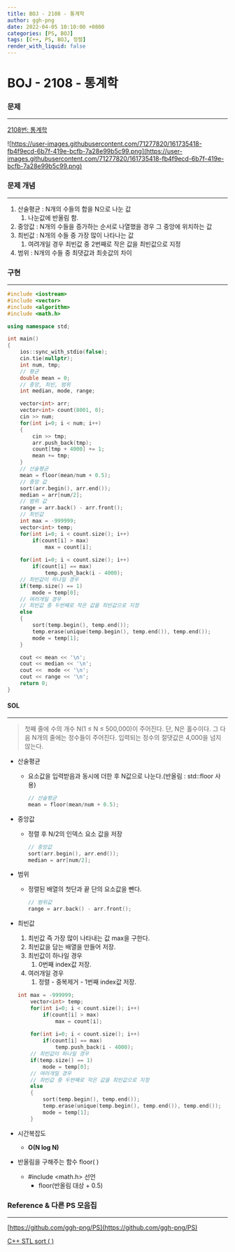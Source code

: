 ```yaml
---
title: BOJ - 2108 - 통계학
author: ggh-png
date: 2022-04-05 10:10:00 +0800
categories: [PS, BOJ]
tags: [C++, PS, BOJ, 정렬]
render_with_liquid: false
---
```


# BOJ - 2108 - 통계학

### 문제

---

[2108번: 통계학](https://www.acmicpc.net/problem/2108)

![https://user-images.githubusercontent.com/71277820/161735418-fb4f9ecd-6b7f-419e-bcfb-7a28e99b5c99.png](https://user-images.githubusercontent.com/71277820/161735418-fb4f9ecd-6b7f-419e-bcfb-7a28e99b5c99.png)

### 문제 개념

---

1. 산술평균 : N개의 수들의 합을 N으로 나눈 값
    1. 나눈값에 반올림 함.  
2. 중앙값 : N개의 수들을 증가하는 순서로 나열했을 경우 그 중앙에 위치하는 값
3. 최빈값 : N개의 수들 중 가장 많이 나타나는 값
    1. 여려개일 경우 최빈값 중 2번째로 작은 값을 최빈값으로 지정 
4. 범위 : N개의 수들 중 최댓값과 최솟값의 차이

### 구현

---

```cpp
#include <iostream>
#include <vector>
#include <algorithm>
#include <math.h>

using namespace std;

int main()
{
    ios::sync_with_stdio(false);
    cin.tie(nullptr);
    int num, tmp;
    // 평균
    double mean = 0;
    // 중앙, 최빈, 범위
    int median, mode, range;

    vector<int> arr;
    vector<int> count(8001, 0);
    cin >> num;
    for(int i=0; i < num; i++)
    {
        cin >> tmp;
        arr.push_back(tmp);
        count[tmp + 4000] += 1;
        mean += tmp;
    }
    // 산술평균 
    mean = floor(mean/num + 0.5);
    // 중앙 값
    sort(arr.begin(), arr.end());
    median = arr[num/2];
    // 범위 값
    range = arr.back() - arr.front();
    // 최빈값
    int max = -999999; 
    vector<int> temp; 
    for(int i=0; i < count.size(); i++)
        if(count[i] > max)
            max = count[i];
    
    for(int i=0; i < count.size(); i++)
        if(count[i] == max)
            temp.push_back(i - 4000);
    // 최빈값이 하나일 경우 
    if(temp.size() == 1)
        mode = temp[0];
    // 여러개일 경우
    // 최빈값 중 두번째로 작은 값을 최빈값으로 지정   
    else
    {
        sort(temp.begin(), temp.end());
        temp.erase(unique(temp.begin(), temp.end()), temp.end());
        mode = temp[1];
    }

    cout << mean << '\n';
    cout << median << '\n';
    cout <<  mode << '\n';
    cout << range << '\n';
    return 0;
}
```

#### SOL

---

> 첫째 줄에 수의 개수 N(1 ≤ N ≤ 500,000)이 주어진다. 단, N은 홀수이다. 그 다음 N개의 줄에는 정수들이 주어진다. 입력되는 정수의 절댓값은 4,000을 넘지 않는다.
> 

- 산술평균
    - 요소값을 입력받음과 동시에 더한 후 N값으로 나눈다.(반올림 : std::floor 사용)
        
        ```cpp
        // 산술평균
        mean = floor(mean/num + 0.5);
        ```
        
- 중앙값
    - 정렬 후 N/2의 인덱스 요소 값을 저장
        
        ```cpp
        // 중앙값
        sort(arr.begin(), arr.end());
        median = arr[num/2];
        ```
        
- 범위
    - 정렬된 배열의 첫단과 끝 단의 요소값을 뺀다.
        
        ```cpp
        // 범위값
        range = arr.back() - arr.front();
        ```
        
- 최빈값
    1. 최빈값 즉 가장 많이 나타내는 값 max을 구한다.
    2. 최빈값을 담는 배열을 만들어 저장. 
    3. 최빈값이 하나일 경우 
        1. 0번째 index값 저장. 
    4. 여러개일 경우 
        1. 정렬 - 중복제거 - 1번째 index값 저장. 
    
    ```cpp
    int max = -999999; 
        vector<int> temp; 
        for(int i=0; i < count.size(); i++)
            if(count[i] > max)
                max = count[i];
        
        for(int i=0; i < count.size(); i++)
            if(count[i] == max)
                temp.push_back(i - 4000);
        // 최빈값이 하나일 경우 
        if(temp.size() == 1)
            mode = temp[0];
        // 여러개일 경우
        // 최빈값 중 두번째로 작은 값을 최빈값으로 지정   
        else
        {
            sort(temp.begin(), temp.end());
            temp.erase(unique(temp.begin(), temp.end()), temp.end());
            mode = temp[1];
        }
    ```
    
- 시간복잡도
    - **O(N log N)**
- 반올림을 구해주는 함수 floor( )
    - #include <math.h> 선언
        - floor(반올림 대상 + 0.5)

### Reference & 다른 PS 모음집

---

[https://github.com/ggh-png/PS](https://github.com/ggh-png/PS)

[C++ STL sort ( )](https://ggh-png.github.io/posts/cpp-stl-sort/)
